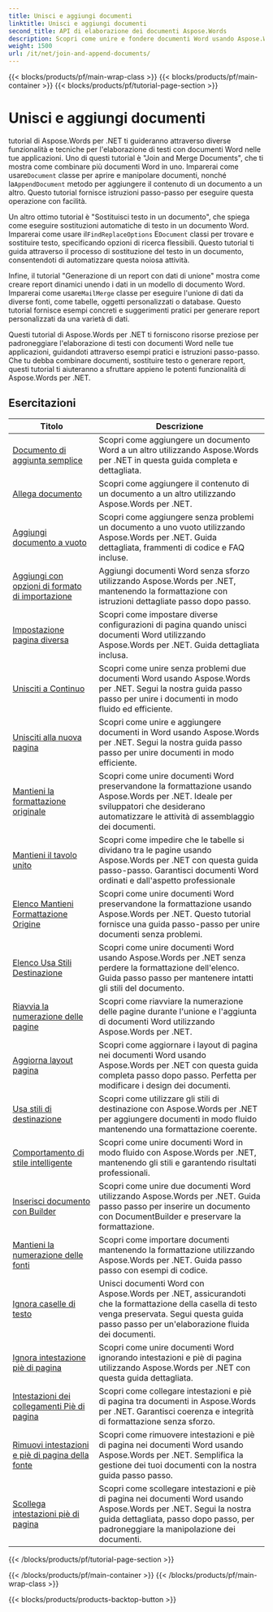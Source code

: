 ```yaml
---
title: Unisci e aggiungi documenti
linktitle: Unisci e aggiungi documenti
second_title: API di elaborazione dei documenti Aspose.Words
description: Scopri come unire e fondere documenti Word usando Aspose.Words per .NET. I tutorial ti guideranno attraverso i passaggi per unire più file Word in un singolo documento.
weight: 1500
url: /it/net/join-and-append-documents/
---
```


{{< blocks/products/pf/main-wrap-class >}}
{{< blocks/products/pf/main-container >}}
{{< blocks/products/pf/tutorial-page-section >}}

# Unisci e aggiungi documenti

 tutorial di Aspose.Words per .NET ti guideranno attraverso diverse funzionalità e tecniche per l'elaborazione di testi con documenti Word nelle tue applicazioni. Uno di questi tutorial è "Join and Merge Documents", che ti mostra come combinare più documenti Word in uno. Imparerai come usare`Document` classe per aprire e manipolare documenti, nonché la`AppendDocument` metodo per aggiungere il contenuto di un documento a un altro. Questo tutorial fornisce istruzioni passo-passo per eseguire questa operazione con facilità.

 Un altro ottimo tutorial è "Sostituisci testo in un documento", che spiega come eseguire sostituzioni automatiche di testo in un documento Word. Imparerai come usare il`FindReplaceOptions` E`Document` classi per trovare e sostituire testo, specificando opzioni di ricerca flessibili. Questo tutorial ti guida attraverso il processo di sostituzione del testo in un documento, consentendoti di automatizzare questa noiosa attività.

Infine, il tutorial "Generazione di un report con dati di unione" mostra come creare report dinamici unendo i dati in un modello di documento Word. Imparerai come usare`MailMerge` classe per eseguire l'unione di dati da diverse fonti, come tabelle, oggetti personalizzati o database. Questo tutorial fornisce esempi concreti e suggerimenti pratici per generare report personalizzati da una varietà di dati.

Questi tutorial di Aspose.Words per .NET ti forniscono risorse preziose per padroneggiare l'elaborazione di testi con documenti Word nelle tue applicazioni, guidandoti attraverso esempi pratici e istruzioni passo-passo. Che tu debba combinare documenti, sostituire testo o generare report, questi tutorial ti aiuteranno a sfruttare appieno le potenti funzionalità di Aspose.Words per .NET.

 ## Esercitazioni
| Titolo | Descrizione |
| --- | --- |
| [Documento di aggiunta semplice](./simple-append-document/) | Scopri come aggiungere un documento Word a un altro utilizzando Aspose.Words per .NET in questa guida completa e dettagliata. |
| [Allega documento](./append-document/) | Scopri come aggiungere il contenuto di un documento a un altro utilizzando Aspose.Words per .NET. |
| [Aggiungi documento a vuoto](./append-document-to-blank/) | Scopri come aggiungere senza problemi un documento a uno vuoto utilizzando Aspose.Words per .NET. Guida dettagliata, frammenti di codice e FAQ incluse. |
| [Aggiungi con opzioni di formato di importazione](./append-with-import-format-options/) | Aggiungi documenti Word senza sforzo utilizzando Aspose.Words per .NET, mantenendo la formattazione con istruzioni dettagliate passo dopo passo. |
| [Impostazione pagina diversa](./different-page-setup/) | Scopri come impostare diverse configurazioni di pagina quando unisci documenti Word utilizzando Aspose.Words per .NET. Guida dettagliata inclusa. |
| [Unisciti a Continuo](./join-continuous/) | Scopri come unire senza problemi due documenti Word usando Aspose.Words per .NET. Segui la nostra guida passo passo per unire i documenti in modo fluido ed efficiente. |
| [Unisciti alla nuova pagina](./join-new-page/) | Scopri come unire e aggiungere documenti in Word usando Aspose.Words per .NET. Segui la nostra guida passo passo per unire documenti in modo efficiente. |
| [Mantieni la formattazione originale](./keep-source-formatting/) | Scopri come unire documenti Word preservandone la formattazione usando Aspose.Words per .NET. Ideale per sviluppatori che desiderano automatizzare le attività di assemblaggio dei documenti. |
| [Mantieni il tavolo unito](./keep-source-together/) | Scopri come impedire che le tabelle si dividano tra le pagine usando Aspose.Words per .NET con questa guida passo-passo. Garantisci documenti Word ordinati e dall'aspetto professionale |
| [Elenco Mantieni Formattazione Origine](./list-keep-source-formatting/) | Scopri come unire documenti Word preservandone la formattazione usando Aspose.Words per .NET. Questo tutorial fornisce una guida passo-passo per unire documenti senza problemi. |
| [Elenco Usa Stili Destinazione](./list-use-destination-styles/) | Scopri come unire documenti Word usando Aspose.Words per .NET senza perdere la formattazione dell'elenco. Guida passo passo per mantenere intatti gli stili del documento. |
| [Riavvia la numerazione delle pagine](./restart-page-numbering/) | Scopri come riavviare la numerazione delle pagine durante l'unione e l'aggiunta di documenti Word utilizzando Aspose.Words per .NET. |
| [Aggiorna layout pagina](./update-page-layout/) | Scopri come aggiornare i layout di pagina nei documenti Word usando Aspose.Words per .NET con questa guida completa passo dopo passo. Perfetta per modificare i design dei documenti. |
| [Usa stili di destinazione](./use-destination-styles/) | Scopri come utilizzare gli stili di destinazione con Aspose.Words per .NET per aggiungere documenti in modo fluido mantenendo una formattazione coerente. |
| [Comportamento di stile intelligente](./smart-style-behavior/) | Scopri come unire documenti Word in modo fluido con Aspose.Words per .NET, mantenendo gli stili e garantendo risultati professionali. |
| [Inserisci documento con Builder](./insert-document-with-builder/) | Scopri come unire due documenti Word utilizzando Aspose.Words per .NET. Guida passo passo per inserire un documento con DocumentBuilder e preservare la formattazione. |
| [Mantieni la numerazione delle fonti](./keep-source-numbering/) | Scopri come importare documenti mantenendo la formattazione utilizzando Aspose.Words per .NET. Guida passo passo con esempi di codice. |
| [Ignora caselle di testo](./ignore-text-boxes/) | Unisci documenti Word con Aspose.Words per .NET, assicurandoti che la formattazione della casella di testo venga preservata. Segui questa guida passo passo per un'elaborazione fluida dei documenti. |
| [Ignora intestazione piè di pagina](./ignore-header-footer/) | Scopri come unire documenti Word ignorando intestazioni e piè di pagina utilizzando Aspose.Words per .NET con questa guida dettagliata. |
| [Intestazioni dei collegamenti Piè di pagina](./link-headers-footers/) | Scopri come collegare intestazioni e piè di pagina tra documenti in Aspose.Words per .NET. Garantisci coerenza e integrità di formattazione senza sforzo. |
| [Rimuovi intestazioni e piè di pagina della fonte](./remove-source-headers-footers/) | Scopri come rimuovere intestazioni e piè di pagina nei documenti Word usando Aspose.Words per .NET. Semplifica la gestione dei tuoi documenti con la nostra guida passo passo. |
| [Scollega intestazioni piè di pagina](./unlink-headers-footers/) | Scopri come scollegare intestazioni e piè di pagina nei documenti Word usando Aspose.Words per .NET. Segui la nostra guida dettagliata, passo dopo passo, per padroneggiare la manipolazione dei documenti. |
{{< /blocks/products/pf/tutorial-page-section >}}

{{< /blocks/products/pf/main-container >}}
{{< /blocks/products/pf/main-wrap-class >}}

{{< blocks/products/products-backtop-button >}}
